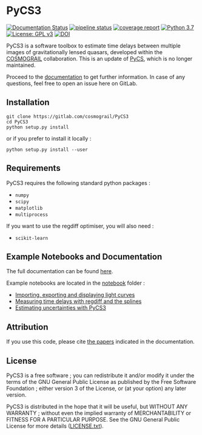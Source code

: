 # PyCS3


[![Documentation Status](https://cosmograil.gitlab.io/PyCS3/doc_status.svg)](https://cosmograil.gitlab.io/PyCS3/)
[![pipeline status](https://gitlab.com/cosmograil/PyCS3/badges/master/pipeline.svg)](https://gitlab.com/cosmograil/PyCS3/commits/master)
[![coverage report](https://gitlab.com/cosmograil/PyCS3/badges/master/coverage.svg)](https://cosmograil.gitlab.io/PyCS3/coverage/)
[![Python 3.7](https://img.shields.io/badge/python-3.7-blue.svg)](https://www.python.org/downloads/release/python-370/)
[![License: GPL v3](https://img.shields.io/badge/License-GPLv3-blue.svg)](https://www.gnu.org/licenses/gpl-3.0)
[![DOI](https://joss.theoj.org/papers/10.21105/joss.02654/status.svg)](https://doi.org/10.21105/joss.02654)


PyCS3 is a software toolbox to estimate time delays between multiple images of gravitationally lensed quasars, developed within the [COSMOGRAIL](http://www.cosmograil.org) collaboration. This is an update of [PyCS](https://github.com/COSMOGRAIL/PyCS), which is no longer maintained. 


Proceed to the [documentation](https://cosmograil.gitlab.io/PyCS3/) to get further information. In case of any questions, feel free to open an issue here on GitLab.

## Installation 

    git clone https://gitlab.com/cosmograil/PyCS3
    cd PyCS3 
    python setup.py install

or if you prefer to install it locally : 

    python setup.py install --user 
    
## Requirements 

PyCS3 requires the following standard python packages : 
* `numpy`
* `scipy`
* `matplotlib`
* `multiprocess`

If you want to use the regdiff optimiser, you will also need : 
* `scikit-learn`
    
## Example Notebooks and Documentation
The full documentation can be found [here](https://cosmograil.gitlab.io/PyCS3/). 

Example notebooks are located in the [notebook](https://gitlab.com/cosmograil/PyCS3/-/tree/master/notebook) folder : 
* [Importing, exporting and displaying light curves](https://gitlab.com/cosmograil/PyCS3/-/blob/master/notebook/Import_export_and_display.ipynb)
* [Measuring time delays with regdiff and the splines](https://gitlab.com/cosmograil/PyCS3/-/blob/master/notebook/Measuring%20time%20delays%20with%20spline%20and%20regdiff.ipynb)
* [Estimating uncertainties with PyCS3](https://gitlab.com/cosmograil/PyCS3/-/blob/master/notebook/Uncertainties%20estimation.ipynb)

## Attribution

If you use this code, please cite [the papers](https://cosmograil.gitlab.io/PyCS3/citing.html) indicated in the documentation.

## License
PyCS3 is a free software ; you can redistribute it and/or modify it under the terms of the 
GNU General Public License as published by the Free Software Foundation ; either version 3 
of the License, or (at your option) any later version.

PyCS3 is distributed in the hope that it will be useful, but WITHOUT ANY WARRANTY ; without 
even the implied warranty of MERCHANTABILITY or FITNESS FOR A PARTICULAR PURPOSE. See the GNU 
General Public License for more details ([LICENSE.txt](LICENSE)).

